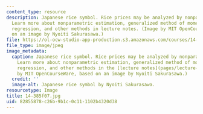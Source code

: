 ```yaml
---
content_type: resource
description: Japanese rice symbol. Rice prices may be analyzed by nonparametric estimation.
  Learn more about nonparametric estimation, generalized method of moments, quantile
  regression, and other methods in lecture notes. (Image by MIT OpenCourseWare, based
  on an image by Nyoiti Sakurasawa.)
file: https://ol-ocw-studio-app-production.s3.amazonaws.com/courses/14-385-nonlinear-econometric-analysis-fall-2007/82855878c26b9b1c0c111102b4320d38_14-385f07.jpg
file_type: image/jpeg
image_metadata:
  caption: Japanese rice symbol. Rice prices may be analyzed by nonparametric estimation.
    Learn more about nonparametric estimation, generalized method of moments, quantile
    regression, and other methods in the [lecture notes](pages/lecture-notes). (Image
    by MIT OpenCourseWare, based on an image by Nyoiti Sakurasawa.)
  credit: ''
  image-alt: Japanese rice symbol by Nyoiti Sakurasawa.
resourcetype: Image
title: 14-385f07.jpg
uid: 82855878-c26b-9b1c-0c11-1102b4320d38
---
```

